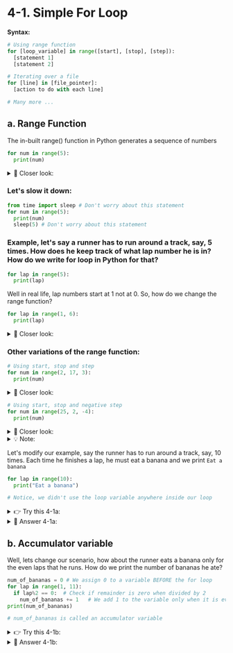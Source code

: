# 4-1. Simple For Loop

**Syntax:**
```python
# Using range function
for [loop_variable] in range([start], [stop], [step]):
  [statement 1]
  [statement 2]

# Iterating over a file
for [line] in [file_pointer]:
  [action to do with each line]

# Many more ...
```

## a. Range Function

The in-built range() function in Python generates a sequence of numbers  

```python
for num in range(5):
  print(num)
```
<details>
  <summary>
    🔎 Closer look:
  </summary>
  In the above statement, range(5) generates a sequence of five numbers starting with zero, that is 0, 1, 2, 3, 4<br>
  The variable num is called a loop variable<br>
  When the for loop starts, the num variable stores the value 0<br>
  The print(num) displays 0<br>
  The control goes back to the for loop and this time num stores the value 1<br>
  The print statement displays it<br>
  This keeps happening until there are no more numbers left in the sequence<br>
  Hence the output is<br><br>
  0<br>
  1<br>
  2<br>
  3<br>
  4<br>
</details>

### Let's slow it down:

```python
from time import sleep # Don't worry about this statement
for num in range(5):
  print(num)
  sleep(5) # Don't worry about this statement
```

### Example, let's say a runner has to run around a track, say, 5 times. How does he keep track of what lap number he is in? How do we write for loop in Python for that?

```python
for lap in range(5):
  print(lap)
```

Well in real life, lap numbers start at 1 not at 0. So, how do we change the range function?

```python
for lap in range(1, 6):
  print(lap)
```

<details>
  <summary>
    🔎 Closer look:
  </summary>
  In the range function, 1 is start and 6 is end.<br>
  Loop runs until the variable lap is equal to end-1<br>
  So the sequence generated is 1, 2, 3, 4, 5
</details>

### Other variations of the range function:

```python
# Using start, stop and step
for num in range(2, 17, 3):
  print(num)
```

<details>
  <summary>
    🔎 Closer look:
  </summary>
  In the range function, 2 is start, 17 is end and 3 is step<br>
  So the sequence generated is 2, 5, 8, 11, 14<br>
  Loop runs until the variable num is equal to end-1, that is why 17 is not displayed
</details>

```python
# Using start, stop and negative step
for num in range(25, 2, -4):
  print(num)
```

<details>
  <summary>
    🔎 Closer look:
  </summary>
  When using negative step, the sequence is generated in descending order<br>
  In the range function, 25 is start, 2 is end and -4 is step<br>
  So the sequence generated is 25, 21, 17, 13, 9, 5<br>
  Loop runs until the variable num is equal to end-1<br>
  Start must be greater than end when using negative step
</details>



<details>
  <summary>
    💡 Note:
  </summary>
  We don't necessarily have to use the loop variable    
</details>

Let's modify our example, say the runner has to run around a track, say, 10 times. Each time he finishes a lap, he must eat a banana and we print `Eat a banana`

```python
for lap in range(10):
  print("Eat a banana")

# Notice, we didn't use the loop variable anywhere inside our loop
```

<details>
  <summary>
    👉 Try this 4-1a:
  </summary>
  Ask a user to enter a whole number. Write a for loop so a runner has to run around a track, the user specified number of times. Each time he finishes a lap, he must eat a banana and we print Eat a banana.
</details>

<details>
  <summary>
    👀 Answer 4-1a:
  </summary>
  
  ```python
  num = int(input("Enter number of laps: ")) # convert user value to int
  for lap in range(num):
    print("Eat a banana")
  ```
</details>

## b. Accumulator variable

Well, lets change our scenario, how about the runner eats a banana only for the even laps that he runs. How do we print the number of bananas he ate?

```python
num_of_bananas = 0 # We assign 0 to a variable BEFORE the for loop
for lap in range(1, 11):
  if lap%2 == 0:  # Check if remainder is zero when divided by 2
    num_of_bananas += 1   # We add 1 to the variable only when it is even lap
print(num_of_bananas)

# num_of_bananas is called an accumulator variable
```

<details>
  <summary>
    👉 Try this 4-1b:
  </summary>
  A runner runs each lap and eats the lap number of bananas. That is, first lap, he eats one banana, second lap, he eats two bananas, so on. How many bananas does he eat after running 5 laps?
</details>

<details>
  <summary>
    👀 Answer 4-1b:
  </summary>

  ```python
num_of_bananas = 0
for lap in range(1, 6):
    num_of_bananas += lap
  
print(num_of_bananas)
  ```
</details>



